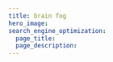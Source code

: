 ```yaml
---
title: brain fog
hero_image: 
search_engine_optimization:
  page_title:
  page_description:
---
```


